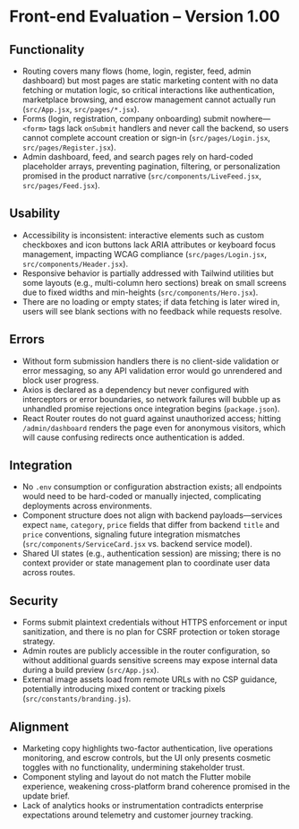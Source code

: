 # Front-end Evaluation – Version 1.00

## Functionality
- Routing covers many flows (home, login, register, feed, admin dashboard) but most pages are static marketing content with no data fetching or mutation logic, so critical interactions like authentication, marketplace browsing, and escrow management cannot actually run (`src/App.jsx`, `src/pages/*.jsx`).
- Forms (login, registration, company onboarding) submit nowhere—`<form>` tags lack `onSubmit` handlers and never call the backend, so users cannot complete account creation or sign-in (`src/pages/Login.jsx`, `src/pages/Register.jsx`).
- Admin dashboard, feed, and search pages rely on hard-coded placeholder arrays, preventing pagination, filtering, or personalization promised in the product narrative (`src/components/LiveFeed.jsx`, `src/pages/Feed.jsx`).

## Usability
- Accessibility is inconsistent: interactive elements such as custom checkboxes and icon buttons lack ARIA attributes or keyboard focus management, impacting WCAG compliance (`src/pages/Login.jsx`, `src/components/Header.jsx`).
- Responsive behavior is partially addressed with Tailwind utilities but some layouts (e.g., multi-column hero sections) break on small screens due to fixed widths and min-heights (`src/components/Hero.jsx`).
- There are no loading or empty states; if data fetching is later wired in, users will see blank sections with no feedback while requests resolve.

## Errors
- Without form submission handlers there is no client-side validation or error messaging, so any API validation error would go unrendered and block user progress.
- Axios is declared as a dependency but never configured with interceptors or error boundaries, so network failures will bubble up as unhandled promise rejections once integration begins (`package.json`).
- React Router routes do not guard against unauthorized access; hitting `/admin/dashboard` renders the page even for anonymous visitors, which will cause confusing redirects once authentication is added.

## Integration
- No `.env` consumption or configuration abstraction exists; all endpoints would need to be hard-coded or manually injected, complicating deployments across environments.
- Component structure does not align with backend payloads—services expect `name`, `category`, `price` fields that differ from backend `title` and `price` conventions, signaling future integration mismatches (`src/components/ServiceCard.jsx` vs. backend service model).
- Shared UI states (e.g., authentication session) are missing; there is no context provider or state management plan to coordinate user data across routes.

## Security
- Forms submit plaintext credentials without HTTPS enforcement or input sanitization, and there is no plan for CSRF protection or token storage strategy.
- Admin routes are publicly accessible in the router configuration, so without additional guards sensitive screens may expose internal data during a build preview (`src/App.jsx`).
- External image assets load from remote URLs with no CSP guidance, potentially introducing mixed content or tracking pixels (`src/constants/branding.js`).

## Alignment
- Marketing copy highlights two-factor authentication, live operations monitoring, and escrow controls, but the UI only presents cosmetic toggles with no functionality, undermining stakeholder trust.
- Component styling and layout do not match the Flutter mobile experience, weakening cross-platform brand coherence promised in the update brief.
- Lack of analytics hooks or instrumentation contradicts enterprise expectations around telemetry and customer journey tracking.
